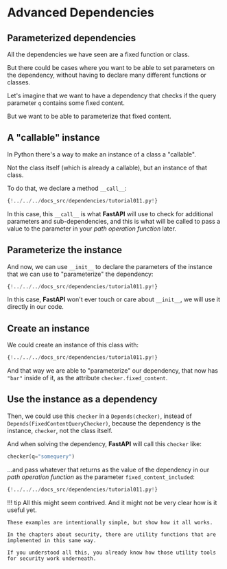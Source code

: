 # Advanced Dependencies

## Parameterized dependencies

All the dependencies we have seen are a fixed function or class.

But there could be cases where you want to be able to set parameters on the dependency, without having to declare many different functions or classes.

Let's imagine that we want to have a dependency that checks if the query parameter `q` contains some fixed content.

But we want to be able to parameterize that fixed content.

## A "callable" instance

In Python there's a way to make an instance of a class a "callable".

Not the class itself (which is already a callable), but an instance of that class.

To do that, we declare a method `__call__`:

```Python hl_lines="10"
{!../../../docs_src/dependencies/tutorial011.py!}
```

In this case, this `__call__` is what **FastAPI** will use to check for additional parameters and sub-dependencies, and this is what will be called to pass a value to the parameter in your _path operation function_ later.

## Parameterize the instance

And now, we can use `__init__` to declare the parameters of the instance that we can use to "parameterize" the dependency:

```Python hl_lines="7"
{!../../../docs_src/dependencies/tutorial011.py!}
```

In this case, **FastAPI** won't ever touch or care about `__init__`, we will use it directly in our code.

## Create an instance

We could create an instance of this class with:

```Python hl_lines="16"
{!../../../docs_src/dependencies/tutorial011.py!}
```

And that way we are able to "parameterize" our dependency, that now has `"bar"` inside of it, as the attribute `checker.fixed_content`.

## Use the instance as a dependency

Then, we could use this `checker` in a `Depends(checker)`, instead of `Depends(FixedContentQueryChecker)`, because the dependency is the instance, `checker`, not the class itself.

And when solving the dependency, **FastAPI** will call this `checker` like:

```Python
checker(q="somequery")
```

...and pass whatever that returns as the value of the dependency in our _path operation function_ as the parameter `fixed_content_included`:

```Python hl_lines="20"
{!../../../docs_src/dependencies/tutorial011.py!}
```

!!! tip
All this might seem contrived. And it might not be very clear how is it useful yet.

    These examples are intentionally simple, but show how it all works.

    In the chapters about security, there are utility functions that are implemented in this same way.

    If you understood all this, you already know how those utility tools for security work underneath.
